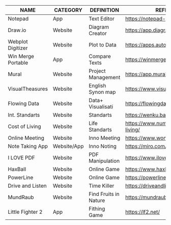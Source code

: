 | NAME					    | CATEGORY		  | DEFINITION 		    | REFERENCE								        |
| ------------- 		| ------------- | ------------- 	  | ------------- 						      |
| Notepad	    		  | App			      | Text Editor   	  | https://notepad-plus-plus.org/  |
| Draw.io	    		  | Website		    | Diagram Creator	  | https://app.diagrams.net/				|
| Webplot Digitizer	| Website		    | Plot to Data   	  | https://apps.automeris.io/wpd/	|
| Win Merge Portable| App     	    | Compare Texts  	  | https://winmerge.org/?lang=tr 	|
| Mural           	| Website		    | Project Management| https://app.mural.co/         	|
| VisualTheasures  	| Website		    | English Synon map | https://www.visualthesaurus.com	|
| Flowing Data    	| Website		    | Data+ Visualisati | https://flowingdata.com/      	|
| Int. Standarts   	| Website		    | Standarts         | https://wenku.baidu.com/       	|
| Cost of Living   	| Website		    | Life Standarts         | https://www.numbeo.com/cost-of-living/      	|
| Online Meeting  	| Website		    | Inno Meeting         | https://www.wonder.me/    	|
| Note Taking App  	| Website/App		    | Inno Noting        | https://miro.com/app/dashboard/    	|
| I LOVE PDF  	| Website		    |PDF Manipulation        | https://www.ilovepdf.com   	|
| HaxBall  	| Website		    |Online Game     | https://www.haxball.com/play	|
| PowerLine  	| Website		    |Online Game     | https://powerline.io	|
| Drive and Listen  	| Website		    |Time Killer     | https://driveandlisten.herokuapp.com	|
| MundRaub 	| Website		    |Find Fruits in Nature    | https://mundraub.org/	|
| Little Fighter 2 	| App		    |Fithing Game   | https://lf2.net/|

